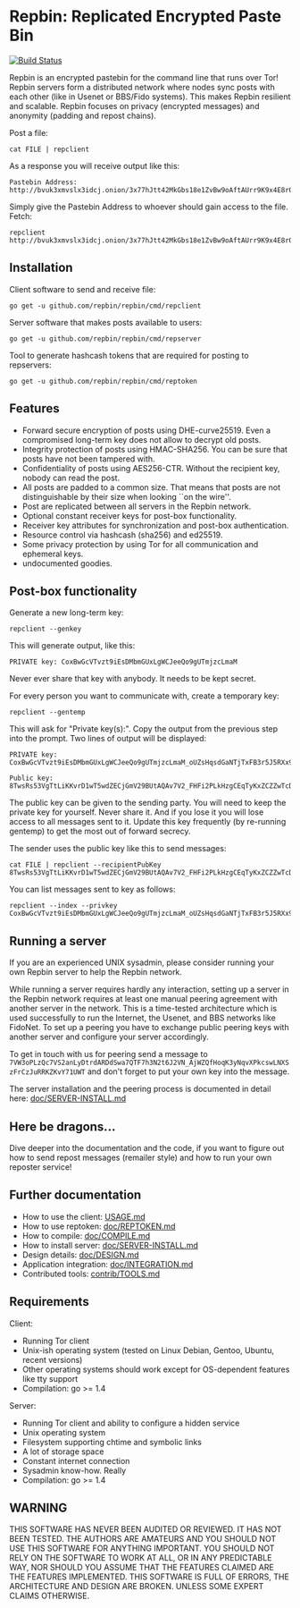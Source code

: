 # Repbin: Replicated Encrypted Paste Bin

[![Build Status](https://travis-ci.org/repbin/repbin.png)](https://travis-ci.org/repbin/repbin)

Repbin is an encrypted pastebin for the command line that runs over Tor!
Repbin servers form a distributed network where nodes sync posts with each other
(like in Usenet or BBS/Fido systems). This makes Repbin resilient and scalable.
Repbin focuses on privacy (encrypted messages) and anonymity (padding and
repost chains).

Post a file:

	cat FILE | repclient

As a response you will receive output like this:

	Pastebin Address: http://bvuk3xmvslx3idcj.onion/3x77hJtt42MkGbs18e1ZvBw9oAftAUrr9K9x4E8rQzed_2PGBikD5hEcXh7kT4vtKPsZuwymWMeBNeGiRpQ24upB3

Simply give the Pastebin Address to whoever should gain access to the file.
Fetch:

	repclient http://bvuk3xmvslx3idcj.onion/3x77hJtt42MkGbs18e1ZvBw9oAftAUrr9K9x4E8rQzed_2PGBikD5hEcXh7kT4vtKPsZuwymWMeBNeGiRpQ24upB3


## Installation

Client software to send and receive file:

	go get -u github.com/repbin/repbin/cmd/repclient

Server software that makes posts available to users:

	go get -u github.com/repbin/repbin/cmd/repserver

Tool to generate hashcash tokens that are required for posting to repservers:

	go get -u github.com/repbin/repbin/cmd/reptoken


## Features

- Forward secure encryption of posts using DHE-curve25519. Even a compromised
  long-term key does not allow to decrypt old posts.
- Integrity protection of posts using HMAC-SHA256. You can be sure that posts
  have not been tampered with.
- Confidentiality of posts using AES256-CTR. Without the recipient key, nobody
  can read the post.
- All posts are padded to a common size. That means that posts are not
  distinguishable by their size when looking ``on the wire''.
- Post are replicated between all servers in the Repbin network.
- Optional constant receiver keys for post-box functionality.
- Receiver key attributes for synchronization and post-box authentication.
- Resource control via hashcash (sha256) and ed25519.
- Some privacy protection by using Tor for all communication and ephemeral keys.
- undocumented goodies.


## Post-box functionality

Generate a new long-term key:

	repclient --genkey

This will generate output, like this:

	PRIVATE key: CoxBwGcVTvzt9iEsDMbmGUxLgWCJeeQo9gUTmjzcLmaM

Never ever share that key with anybody. It needs to be kept secret.

For every person you want to communicate with, create a temporary key:

	repclient --gentemp

This will ask for "Private key(s):". Copy the output from the previous step into the prompt. Two lines of output will be displayed:

	PRIVATE key: CoxBwGcVTvzt9iEsDMbmGUxLgWCJeeQo9gUTmjzcLmaM_oUZsHqsdGaNTjTxFB3r5J5RXx9MYrjkCsrfd9UT4RuJ

	Public key: 8TwsRs53VgTtLiKKvrD1wT5wdZECjGmV29BUtAQAv7V2_FHFi2PLkHzgCEqTyKxZCZZwTcDr7BMwGkAr4wCUGT7Xp

The public key can be given to the sending party. You will need to keep the
private key for yourself. Never share it. And if you lose it you will lose
access to all messages sent to it. Update this key frequently (by re-running gentemp) to get the most out of forward secrecy.

The sender uses the public key like this to send messages:

	cat FILE | repclient --recipientPubKey 8TwsRs53VgTtLiKKvrD1wT5wdZECjGmV29BUtAQAv7V2_FHFi2PLkHzgCEqTyKxZCZZwTcDr7BMwGkAr4wCUGT7Xp
	
You can list messages sent to key as follows:

	repclient --index --privkey CoxBwGcVTvzt9iEsDMbmGUxLgWCJeeQo9gUTmjzcLmaM_oUZsHqsdGaNTjTxFB3r5J5RXx9MYrjkCsrfd9UT4RuJ


## Running a server

If you are an experienced UNIX sysadmin, please consider running your own Repbin
server to help the Repbin network.

While running a server requires hardly any interaction, setting up a server in
the Repbin network requires at least one manual peering agreement with another
server in the network. This is a time-tested architecture which is used
successfully to run the Internet, the Usenet, and BBS networks like FidoNet. To
set up a peering you have to exchange public peering keys with another server
and configure your server accordingly.

To get in touch with us for peering send a message to
`7VW3oPLzQc7VS2anLyDtrdARDdSwa7QTF7h3N2t6J2VN_AjWZQfHoqK3yNqvXPkcswLNXSzFrCzJuRRKZKvY71UWT`
and don't forget to put your own key into the message.

The server installation and the peering process is documented in detail here:
[doc/SERVER-INSTALL.md](https://github.com/repbin/repbin/blob/master/doc/SERVER-INSTALL.md)


## Here be dragons...

Dive deeper into the documentation and the code, if you want to figure out how
to send repost messages (remailer style) and how to run your own reposter
service!


## Further documentation

- How to use the client: [USAGE.md](https://github.com/repbin/repbin/blob/master/USAGE.md)
- How to use reptoken: [doc/REPTOKEN.md](https://github.com/repbin/repbin/blob/master/doc/REPTOKEN.md)
- How to compile: [doc/COMPILE.md](https://github.com/repbin/repbin/blob/master/doc/COMPILE.md)
- How to install server: [doc/SERVER-INSTALL.md](https://github.com/repbin/repbin/blob/master/doc/SERVER-INSTALL.md)
- Design details: [doc/DESIGN.md](https://github.com/repbin/repbin/blob/master/doc/DESIGN.md)
- Application integration: [doc/INTEGRATION.md](https://github.com/repbin/repbin/blob/master/doc/INTEGRATION.md)
- Contributed tools: [contrib/TOOLS.md](https://github.com/repbin/repbin/blob/master/contrib/TOOLS.md)


## Requirements

Client:
- Running Tor client
- Unix-ish operating system (tested on Linux Debian, Gentoo, Ubuntu, recent versions)
- Other operating systems should work except for OS-dependent features like tty support
- Compilation: go >= 1.4

Server:
- Running Tor client and ability to configure a hidden service
- Unix operating system
- Filesystem supporting chtime and symbolic links
- A lot of storage space
- Constant internet connection
- Sysadmin know-how. Really
- Compilation: go >= 1.4


## WARNING

THIS SOFTWARE HAS NEVER BEEN AUDITED OR REVIEWED. IT HAS NOT BEEN TESTED. THE
AUTHORS ARE AMATEURS AND YOU SHOULD NOT USE THIS SOFTWARE FOR ANYTHING
IMPORTANT. YOU SHOULD NOT RELY ON THE SOFTWARE TO WORK AT ALL, OR IN ANY
PREDICTABLE WAY, NOR SHOULD YOU ASSUME THAT THE FEATURES CLAIMED ARE THE
FEATURES IMPLEMENTED. THIS SOFTWARE IS FULL OF ERRORS, THE ARCHITECTURE AND
DESIGN ARE BROKEN. UNLESS SOME EXPERT CLAIMS OTHERWISE.

